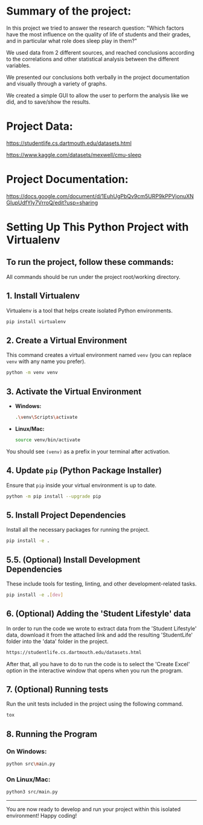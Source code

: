 # Summary of the project:
In this project we tried to answer the research question: "Which factors have the most influence on the quality of life of students and their grades, and in particular what role does sleep play in them?"

We used data from 2 different sources, and reached conclusions according to the correlations and other statistical analysis between the different variables.

We presented our conclusions both verbally in the project documentation and visually through a variety of graphs.

We created a simple GUI to allow the user to perform the analysis like we did, and to save/show the results.



# Project Data:
https://studentlife.cs.dartmouth.edu/datasets.html

https://www.kaggle.com/datasets/mexwell/cmu-sleep



# Project Documentation:
https://docs.google.com/document/d/1EuhUgPbQv9cm5URP9kPPVjonuXNGIupUdfYly7VrroQ/edit?usp=sharing



# Setting Up This Python Project with Virtualenv

## To run the project, follow these commands:
All commands should be run under the project root/working directory.

## 1. Install Virtualenv
Virtualenv is a tool that helps create isolated Python environments.

```bash
pip install virtualenv
```

## 2. Create a Virtual Environment
This command creates a virtual environment named `venv` (you can replace `venv` with any name you prefer).

```bash
python -m venv venv
```

## 3. Activate the Virtual Environment
- **Windows:**
  ```bash
  .\venv\Scripts\activate
  ```

- **Linux/Mac:**
  ```bash
  source venv/bin/activate
  ```

You should see `(venv)` as a prefix in your terminal after activation.

## 4. Update `pip` (Python Package Installer)
Ensure that `pip` inside your virtual environment is up to date.

```bash
python -m pip install --upgrade pip
```

## 5. Install Project Dependencies
Install all the necessary packages for running the project.

```bash
pip install -e .
```

## 5.5. (Optional) Install Development Dependencies
These include tools for testing, linting, and other development-related tasks.

```bash
pip install -e .[dev]
```

## 6. (Optional) Adding the 'Student Lifestyle' data
In order to run the code we wrote to extract data from the 'Student Lifestyle' data, download it from the attached link and add the resulting 'StudentLife' folder into the 'data' folder in the project.

```bash
https://studentlife.cs.dartmouth.edu/datasets.html
```
After that, all you have to do to run the code is to select the 'Create Excel' option in the interactive window that opens when you run the program.

## 7. (Optional) Running tests
Run the unit tests included in the project using the following command.

```bash
tox
```

## 8. Running the Program
### On Windows:
```bash
python src\main.py
```

### On Linux/Mac:
```bash
python3 src/main.py
```

---
You are now ready to develop and run your project within this isolated environment! Happy coding!
